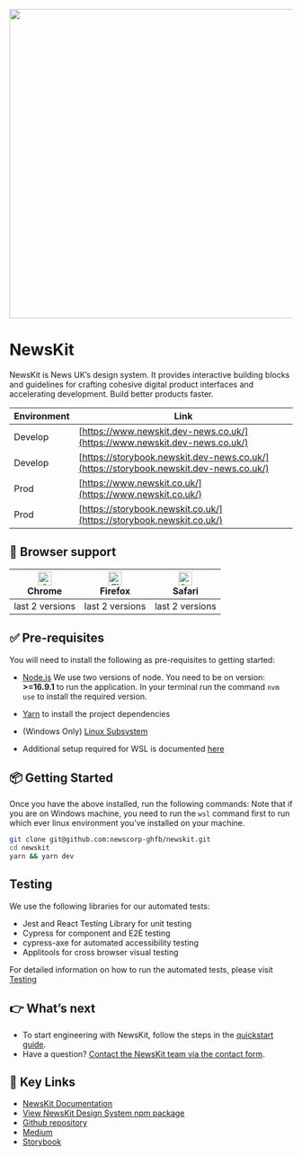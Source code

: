 
<p align="center">
  <a href="https://github.com/newscorp-ghfb/newskit">
    <img width='550' src="https://www.newskit.co.uk/static/newskit-logo.svg">
  </a>
</p>

# NewsKit

NewsKit is News UK’s design system. It provides interactive building blocks and guidelines for crafting cohesive digital product interfaces and accelerating development. Build better products faster.

| Environment  | Link                                                                                   |
| ------- | -------------------------------------------------------------------------------------- |
| Develop | [https://www.newskit.dev-news.co.uk/](https://www.newskit.dev-news.co.uk/)             |
| Develop | [https://storybook.newskit.dev-news.co.uk/](https://storybook.newskit.dev-news.co.uk/) |
| Prod    | [https://www.newskit.co.uk/](https://www.newskit.co.uk/)                               |
| Prod    | [https://storybook.newskit.co.uk/](https://storybook.newskit.co.uk/)                   |

## 🙌 Browser support

| [<img src="https://raw.githubusercontent.com/alrra/browser-logos/master/src/chrome/chrome_48x48.png" alt="Chrome" width="24px" height="24px" />](http://godban.github.io/browsers-support-badges/)<br>Chrome | [<img src="https://raw.githubusercontent.com/alrra/browser-logos/master/src/firefox/firefox_48x48.png" alt="Firefox" width="24px" height="24px" />](http://godban.github.io/browsers-support-badges/)<br>Firefox | [<img src="https://raw.githubusercontent.com/alrra/browser-logos/master/src/safari/safari_48x48.png" alt="Safari" width="24px" height="24px" />](http://godban.github.io/browsers-support-badges/)<br>Safari |
| ------------------------------------------------------------------------------------------------------------------------------------------------------------------------------------------------------------ | ---------------------------------------------------------------------------------------------------------------------------------------------------------------------------------------------------------------- | ------------------------------------------------------------------------------------------------------------------------------------------------------------------------------------------------------------ |
| last 2 versions                                                                                                                                                                                              | last 2 versions                                                                                                                                                                                                  | last 2 versions                                                                                                                                                                                              |

## ✅ Pre-requisites

You will need to install the following as pre-requisites to getting started:

* [Node.js](https://nodejs.org/en/download/) We use two versions of node.
You need to be on version: <b>>=16.9.1</b> to run the application. In your terminal run the command `nvm use` to install the required version.

* [Yarn](https://yarnpkg.com/en/docs/install) to install the project dependencies
* (Windows Only) [Linux Subsystem](https://docs.microsoft.com/en-us/windows/wsl/install-win10)
* Additional setup required for WSL is documented [here](./docs/wsl.md)

## 📦  Getting Started

Once you have the above installed, run the following commands:
Note that if you are on Windows machine, you need to run the `wsl` command first to run which ever linux environment you've installed on your machine.

```sh
git clone git@github.com:newscorp-ghfb/newskit.git
cd newskit
yarn && yarn dev
```

## Testing

We use the following libraries for our automated tests:

* Jest and React Testing Library for unit testing
* Cypress for component and E2E testing
* cypress-axe for automated accessibility testing
* Applitools for cross browser visual testing

For detailed information on how to run the automated tests, please visit [Testing](./docs/testing.md)

## 👉 What’s next

* To start engineering with NewsKit, follow the steps in the [quickstart guide](https://nidigitalsolutions.jira.com/wiki/spaces/NPP/pages/2354218083).
* Have a question? [Contact the NewsKit team via the contact form](https://newskit.co.uk/about/contact-us/).

## 🔗 Key Links

* [NewsKit Documentation](https://www.newskit.co.uk/)
* [View NewsKit Design System npm package](https://www.npmjs.com/package/newskit)
* [Github repository](https://github.com/newscorp-ghfb/newskit)
* [Medium](https://medium.com/newskit-design-system)
* [Storybook](https://storybook.newskit.co.uk/)
